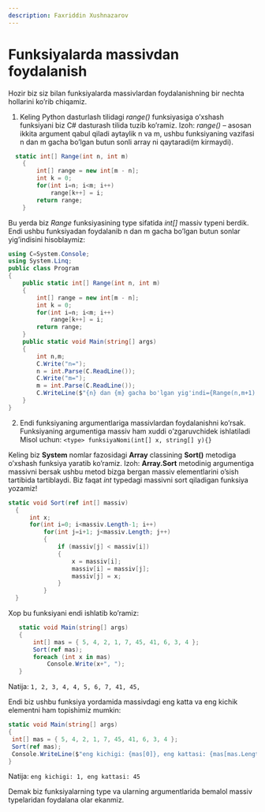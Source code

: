 ```yaml
---
description: Faxriddin Xushnazarov
---
```

# Funksiyalarda massivdan foydalanish

Hozir biz siz bilan funksiyalarda massivlardan foydalanishning bir nechta hollarini ko’rib chiqamiz. 
1.  Keling Python dasturlash tilidagi *range()* funksiyasiga o’xshash funksiyani biz C# dasturash tilida tuzib ko’ramiz. 
Izoh: *range()* – asosan ikkita argument qabul qiladi aytaylik n va m, ushbu funksiyaning vazifasi n dan m gacha bo’lgan butun sonli array ni qaytaradi(m kirmaydi). 
```csharp
  static int[] Range(int n, int m) 
    { 
        int[] range = new int[m - n]; 
        int k = 0; 
        for(int i=n; i<m; i++) 
            range[k++] = i; 
        return range; 
    } 
```

Bu yerda biz *Range* funksiyasining type sifatida *int[]* massiv typeni berdik. Endi ushbu funksiyadan foydalanib n dan m gacha bo’lgan butun sonlar yig’indisini hisoblaymiz: 
```csharp
using C=System.Console; 
using System.Linq; 
public class Program 
{ 
    public static int[] Range(int n, int m) 
    { 
        int[] range = new int[m - n]; 
        int k = 0; 
        for(int i=n; i<m; i++) 
            range[k++] = i; 
        return range; 
    } 
    public static void Main(string[] args) 
    { 
        int n,m; 
        C.Write("n="); 
        n = int.Parse(C.ReadLine()); 
        C.Write("m="); 
        m = int.Parse(C.ReadLine()); 
        C.WriteLine($"{n} dan {m} gacha bo'lgan yig'indi={Range(n,m+1).Sum()}"); 
    } 
} 
 ```
 
2.  Endi funksiyaning argumentlariga massivlardan foydalanishni ko’rsak.   
Funksiyaning argumentiga massiv ham xuddi o’zgaruvchidek ishlatiladi 
Misol uchun: `<type> funksiyaNomi(int[] x, string[] y){}`

Keling biz **System** nomlar fazosidagi **Array** classining **Sort()** metodiga o’xshash funksiya yaratib ko’ramiz. 
Izoh: **Array.Sort**  metodinig argumentiga massivni bersak ushbu metod bizga bergan massiv elementlarini o’sish tartibida tartiblaydi. 
Biz faqat *int* typedagi massivni sort qiladigan funksiya yozamiz! 
  ```csharp 
  static void Sort(ref int[] massiv) 
    { 
        int x; 
        for(int i=0; i<massiv.Length-1; i++) 
            for(int j=i+1; j<massiv.Length; j++) 
            { 
                if (massiv[j] < massiv[i]) 
                { 
                    x = massiv[i]; 
                    massiv[i] = massiv[j]; 
                    massiv[j] = x; 
                } 
            } 
    } 
   ```
Xop bu funksiyani endi ishlatib ko’ramiz: 
 ```csharp
    static void Main(string[] args) 
    { 
        int[] mas = { 5, 4, 2, 1, 7, 45, 41, 6, 3, 4 }; 
        Sort(ref mas); 
        foreach (int x in mas) 
            Console.Write(x+", "); 
    } 
  ```
Natija: `1, 2, 3, 4, 4, 5, 6, 7, 41, 45, `
                                          
Endi biz ushbu funksiya yordamida massivdagi eng katta va eng kichik elementni ham topishimiz mumkin: 
```csharp
static void Main(string[] args) 
{ 
 int[] mas = { 5, 4, 2, 1, 7, 45, 41, 6, 3, 4 }; 
 Sort(ref mas); 
 Console.WriteLine($"eng kichigi: {mas[0]}, eng kattasi: {mas[mas.Length - 1]}"); 
} 
```
Natija: `eng kichigi: 1, eng kattasi: 45`   
                                          
Demak biz funksiyalarning type va ularning argumentlarida bemalol massiv typelaridan foydalana olar ekanmiz.
